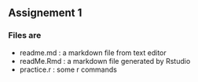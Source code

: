 ## Assignement 1
### Files are
* readme.md : a markdown file from text editor
* readMe.Rmd : a markdown file generated by Rstudio
* practice.r : some r commands

